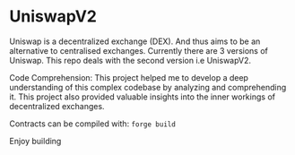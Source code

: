 # UniswapV2

Uniswap is a decentralized exchange (DEX). And thus aims to be an alternative to centralised exchanges. Currently there are 3 versions of Uniswap. This repo deals with the second version i.e UniswapV2.

Code Comprehension: This project helped me to develop a deep understanding of this complex codebase by analyzing and comprehending it. This project also provided valuable insights into the inner workings of decentralized exchanges.

Contracts can be compiled with: `forge build`

Enjoy building
